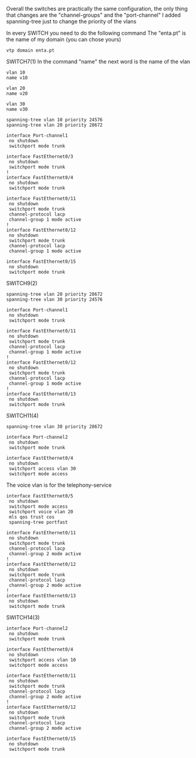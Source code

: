 Overall the switches are practically the same configuration, the only thing that changes are the "channel-groups" and the "port-channel"
I added spanning-tree just to change the priority of the vlans

In every SWITCH you need to do the following command
The "enta.pt" is the name of my domain (you can chose yours)
```
vtp domain enta.pt
```

SWITCH7(1)
In the command "name" the next word is the name of the vlan
```
vlan 10
name v10

vlan 20
name v20

vlan 30
name v30
```
```
spanning-tree vlan 10 priority 24576
spanning-tree vlan 20 priority 28672
```
```
interface Port-channel1
 no shutdown
 switchport mode trunk
```
```
interface FastEthernet0/3
 no shutdown
 switchport mode trunk
!
interface FastEthernet0/4
 no shutdown
 switchport mode trunk
```
```
interface FastEthernet0/11
 no shutdown
 switchport mode trunk
 channel-protocol lacp
 channel-group 1 mode active
!
interface FastEthernet0/12
 no shutdown
 switchport mode trunk
 channel-protocol lacp
 channel-group 1 mode active
```
```
interface FastEthernet0/15
 no shutdown
 switchport mode trunk
```
SWITCH9(2)
```
spanning-tree vlan 20 priority 28672
spanning-tree vlan 30 priority 24576
```
```
interface Port-channel1
 no shutdown
 switchport mode trunk
```
```
interface FastEthernet0/11
 no shutdown
 switchport mode trunk
 channel-protocol lacp
 channel-group 1 mode active
!
interface FastEthernet0/12
 no shutdown
 switchport mode trunk
 channel-protocol lacp
 channel-group 1 mode active
!         
interface FastEthernet0/13
 no shutdown
 switchport mode trunk
```
SWITCH11(4)
```
spanning-tree vlan 30 priority 28672
```
```
interface Port-channel2
 no shutdown
 switchport mode trunk
```
```
interface FastEthernet0/4
 no shutdown
 switchport access vlan 30
 switchport mode access
```
The voice vlan is for the telephony-service
```
interface FastEthernet0/5
 no shutdown
 switchport mode access
 switchport voice vlan 20
 mls qos trust cos
 spanning-tree portfast
```
```
interface FastEthernet0/11
 no shutdown
 switchport mode trunk
 channel-protocol lacp
 channel-group 2 mode active
!         
interface FastEthernet0/12
 no shutdown
 switchport mode trunk
 channel-protocol lacp
 channel-group 2 mode active
!
interface FastEthernet0/13
 no shutdown
 switchport mode trunk
```
SWITCH14(3)
```
interface Port-channel2
 no shutdown
 switchport mode trunk
```
```
interface FastEthernet0/4
 no shutdown
 switchport access vlan 10
 switchport mode access
```
```
interface FastEthernet0/11
 no shutdown
 switchport mode trunk
 channel-protocol lacp
 channel-group 2 mode active
!
interface FastEthernet0/12
 no shutdown
 switchport mode trunk
 channel-protocol lacp
 channel-group 2 mode active
```
```
interface FastEthernet0/15
 no shutdown
 switchport mode trunk
```
